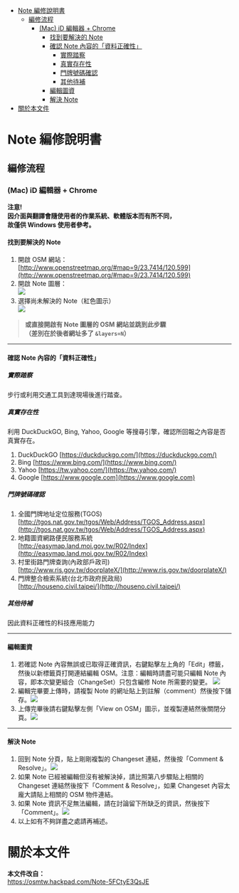 <!-- TOC depthFrom:1 depthTo:6 withLinks:1 updateOnSave:1 orderedList:0 -->

- [Note 編修說明書](#note-編修說明書)
	- [編修流程](#編修流程)
		- [(Mac) iD 編輯器 + Chrome](#mac-id-編輯器-chrome)
			- [找到要解決的 Note](#找到要解決的-note)
			- [確認 Note 內容的「資料正確性」](#確認-note-內容的資料正確性)
				- [實際踏察](#實際踏察)
				- [真實存在性](#真實存在性)
				- [門牌號碼確認](#門牌號碼確認)
				- [其他待補](#其他待補)
			- [編輯圖資](#編輯圖資)
			- [解決 Note](#解決-note)
- [關於本文件](#關於本文件)

<!-- /TOC -->
<!-- 目錄由 markdown-toc 產生
https://atom.io/packages/markdown-toc -->

# Note 編修說明書

## 編修流程

### (Mac) iD 編輯器 + Chrome
**注意!  
因介面與翻譯會隨使用者的作業系統、軟體版本而有所不同，  
故僅供 Windows 使用者參考。**

#### 找到要解決的 Note
1. 開啟 OSM 網站：  
[http://www.openstreetmap.org/#map=9/23.7414/120.599](http://www.openstreetmap.org/#map=9/23.7414/120.599)  
1. 開啟 Note 圖層：  
![](img/1.png)
1. 選擇尚未解決的 Note（紅色圖示）  
![](img/2.png)

>**或直接開啟有 Note 圖層的 OSM 網站並跳到此步驟  
（差別在於後者網址多了 ``&layers=N``）**

---

#### 確認 Note 內容的「資料正確性」

##### 實際踏察
步行或利用交通工具到達現場後進行踏查。

##### 真實存在性
利用 DuckDuckGO, Bing, Yahoo, Google 等搜尋引擎，確認所回報之內容是否真實存在。
1. DuckDuckGO [https://duckduckgo.com/](https://duckduckgo.com/)
1. Bing [https://www.bing.com/](https://www.bing.com/)
1. Yahoo [https://tw.yahoo.com/](https://tw.yahoo.com/)
1. Google [https://www.google.com](https://www.google.com)

##### 門牌號碼確認
1. 全國門牌地址定位服務(TGOS)  
[http://tgos.nat.gov.tw/tgos/Web/Address/TGOS_Address.aspx](http://tgos.nat.gov.tw/tgos/Web/Address/TGOS_Address.aspx)
1. 地籍圖資網路便民服務系統  
[http://easymap.land.moi.gov.tw/R02/Index](http://easymap.land.moi.gov.tw/R02/Index)
1. 村里街路門牌查詢(內政部戶政司)  
[http://www.ris.gov.tw/doorplateX/](http://www.ris.gov.tw/doorplateX/)
1. 門牌整合檢索系統(台北市政府民政局)  
[http://houseno.civil.taipei/](http://houseno.civil.taipei/)

##### 其他待補
因此資料正確性的科技應用能力

---

#### 編輯圖資
1. 若確認 Note 內容無誤或已取得正確資訊，右鍵點擊左上角的「Edit」標籤，然後以新標籤頁打開連結編輯 OSM。注意：編輯時請盡可能只編輯 Note 內容，即本次變更組合（ChangeSet）只包含編修 Note 所需要的變更。
![](img\3.png)
1. 編輯完畢要上傳時，請複製 Note 的網址貼上到註解（comment）然後按下儲存。![](https://hackpad-attachments.s3.amazonaws.com/osmtw.hackpad.com_5FCtyE3QsJE_p.192101_1435937982257_2015-07-03_23-38-36.png)
1. 上傳完畢後請右鍵點擊左側「View on OSM」圖示，並複製連結然後關閉分頁。![](https://hackpad-attachments.s3.amazonaws.com/osmtw.hackpad.com_5FCtyE3QsJE_p.192101_1435938165359_2015-07-03_23-41-47.png)

---

#### 解決 Note

1. 回到 Note 分頁，貼上剛剛複製的 Changeset 連結，然後按「Comment & Resolve」。![](https://hackpad-attachments.s3.amazonaws.com/osmtw.hackpad.com_5FCtyE3QsJE_p.192101_1435938344157_2015-07-03_23-43-56.png)
1. 如果 Note 已經被編輯但沒有被解決掉，請比照第八步驟貼上相關的 Changeset 連結然後按下「Comment & Resolve」，如果 Changeset 內容太龐大請貼上相關的 OSM 物件連結。
1. 如果 Note 資訊不足無法編輯，請在討論留下所缺乏的資訊，然後按下「Comment」。![](https://hackpad-attachments.s3.amazonaws.com/osmtw.hackpad.com_5FCtyE3QsJE_p.192101_1435938856477_2015-07-03_23-51-43.png)
1. 以上如有不夠詳盡之處請再補述。

# 關於本文件
**本文件改自：**  
https://osmtw.hackpad.com/Note-5FCtyE3QsJE
